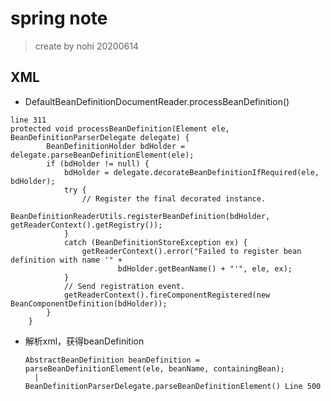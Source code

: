 # spring note

> create by nohi 20200614



## XML

* DefaultBeanDefinitionDocumentReader.processBeanDefinition()

```
line 311
protected void processBeanDefinition(Element ele, BeanDefinitionParserDelegate delegate) {
		BeanDefinitionHolder bdHolder = delegate.parseBeanDefinitionElement(ele);
		if (bdHolder != null) {
			bdHolder = delegate.decorateBeanDefinitionIfRequired(ele, bdHolder);
			try {
				// Register the final decorated instance.
				BeanDefinitionReaderUtils.registerBeanDefinition(bdHolder, getReaderContext().getRegistry());
			}
			catch (BeanDefinitionStoreException ex) {
				getReaderContext().error("Failed to register bean definition with name '" +
						bdHolder.getBeanName() + "'", ele, ex);
			}
			// Send registration event.
			getReaderContext().fireComponentRegistered(new BeanComponentDefinition(bdHolder));
		}
	}
```



* 解析xml，获得beanDefinition

  ```
  AbstractBeanDefinition beanDefinition = parseBeanDefinitionElement(ele, beanName, containingBean);
    |
  BeanDefinitionParserDelegate.parseBeanDefinitionElement() Line 500
  ```

  

